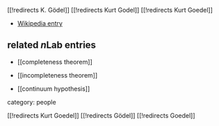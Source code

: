 [[!redirects K. Gödel]]
[[!redirects Kurt Godel]]
[[!redirects Kurt Goedel]]

* [Wikipedia entry](http://en.wikipedia.org/wiki/Kurt_Gödel)

## related $n$Lab entries

* [[completeness theorem]]

* [[incompleteness theorem]]

* [[continuum hypothesis]]

category: people

[[!redirects Kurt Goedel]]
[[!redirects Gödel]]
[[!redirects Goedel]]

